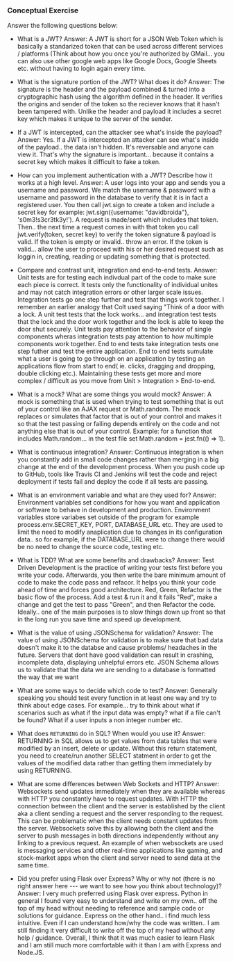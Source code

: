 ### Conceptual Exercise

Answer the following questions below:

- What is a JWT? Answer: A JWT is short for a JSON Web Token which is basically a standarized token that can be used across different services / platforms (Think about how you once you're authorized by GMail... you can also use other google web apps like Google Docs, Google Sheets etc. without having to login again every time.

- What is the signature portion of the JWT?  What does it do? Answer: The signature is the header and the payload combined & turned into a cryptographic hash using the algorithm defined in the header. It verifies the origins and sender of the token so the reciever knows that it hasn't been tampered with. Unlike the header and payload it includes a secret key which makes it unique to the server of the sender. 

- If a JWT is intercepted, can the attacker see what's inside the payload? Answer: Yes. If a JWT is intercepted an attacker can see what's inside of the payload.. the data isn't hidden. It's reversable and anyone can view it. That's why the signature is important... because it contains a secret key which makes it difficult to fake a token.

- How can you implement authentication with a JWT?  Describe how it works at a high level. Answer: A user logs into your app and sends you a username and password. We match the username & password with a username and password in the database to verify that it is in fact a registered user. You then call jwt.sign to create a token and include a secret key for example: jwt.sign({username: "davidbroida"}, 's0m3!s3cr3tk3y!'). A request is made/sent which includes that token. Then.. the next time a request comes in with that token you call jwt.verify(token, secret key) to verify the token signature & payload is valid. If the token is empty or invalid.. throw an error. If the token is valid... allow the user to proceed with his or her desired request such as loggin in, creating, reading or updating something that is protected.

- Compare and contrast unit, integration and end-to-end tests. Answer: Unit tests are for testing each indivdual part of the code to make sure each piece is correct. It tests only the functionality of individual unites and may not catch integration errors or other larger scale issues. Integration tests go one step further and test that things work together. I remember an earlier analogy that Colt used saying "Think of a door with a lock. A unit test tests that the lock works... and integration test tests that the lock and the door work together and the lock is able to keep the door shut securely. Unit tests pay attention to the behavior of single components wheras integration tests pay attention to how multimple components work together. End to end tests take integration tests one step futher and test the entire application. End to end tests sumulate what a user is going to go through on an application by testing an applications flow from start to end( ie. clicks, dragging and dropping, double clicking etc.). Maintaining these tests get more and more complex / difficult as you move from Unit > Integration > End-to-end.

- What is a mock? What are some things you would mock? Answer: A mock is something that is used when trying to test something that is out of your control like an AJAX request or Math.random. The mock replaces or simulates that factor that is out of your control and makes it so that the test passing or failing depends entirely on the code and not anything else that is out of your control. Example: for a function that includes Math.random... in the test file set Math.random = jest.fn(() => 1).

- What is continuous integration? Answer: Continuous integration is when you constantly add in small code changes rather than merging in a big change at the end of the development process. When you push code up to GitHub, tools like Travis CI and Jenkins will test the code and reject deployment if tests fail and deploy the code if all tests are passing.

- What is an environment variable and what are they used for? Answer: Environment variables set conditions for how you want and application or software to behave in development and production. Environment variables store variabes set outside of the program for example process.env.SECRET_KEY, PORT, DATABASE_URL etc. They are used to limit the need to modify anaplication due to changes in its configuration data.. so for example, if the DATABASE_URL were to change there would be no need to change the source code, testing etc.

- What is TDD? What are some benefits and drawbacks? Answer: Test Driven Development is the practice of writing your tests first before you write your code. Afterwards, you then write the bare minimum amount of code to make the code pass and refacor. It helps you think your code ahead of time and forces good architecture. Red, Green, Refactor is the basic flow of the process. Add a test & run it and it fails "Red", make a change and get the test to pass "Green", and then Refactor the code. Ideally.. one of the main purposes is to slow things down up front so that in the long run you save time and speed up development.

- What is the value of using JSONSchema for validation? Answer: The value of using JSONSchema for validation is to make sure that bad data doesn't make it to the databse and cause problems/ headaches in the future. Servers that dont have good validation can result in crashing, incomplete data, displaying unhelpful errors etc. JSON Schema allows us to validate that the data we are sending to a database is formatted the way that we want

- What are some ways to decide which code to test? Answer: Generally speaking you should test every function in at least one way and try to think about edge cases. For example... try to think about what if scenarios such as what if the input data was empty? what if a file can't be found? What if a user inputs a non integer number etc.

- What does `RETURNING` do in SQL? When would you use it? Answer: RETURNING in SQL allows us to get values from data tables that were modified by an insert, delete or update. Without this return statement, you need to create/run another SELECT statment in order to get the values of the modified data rather than getting them immediately by using RETURNING.

- What are some differences between Web Sockets and HTTP? Answer: Websockets send updates immediately when they are available whereas with HTTP you constantly have to request updates. With HTTP the connection between the client and the server is established by the client aka a client sending a request and the server responding to the request. This can be problematic when the client needs constant updates from the server. Websockets solve this by allowing both the client and the server to push messages in both directions independently without any linking to a previous request. An example of when websockets are used is messaging services and other real-time applications like gaming, and stock-market apps when the client and server need to send data at the same time.

- Did you prefer using Flask over Express? Why or why not (there is no right
  answer here --- we want to see how you think about technology)?
  Answer: I very much preferred using Flask over express. Python in general I found very easy to understand and write on my own.. off the top of my head without needing to reference and sample code or solutions for guidance. Express on the other hand.. i find much less intuitive. Even if I can understand how/why the code was written.. I am still finding it very difficult to write off the top of my head without any help / guidance. Overall, I think that it was much easier to learn Flask and I am still much more comfortable with it than I am with Express and Node.JS.
